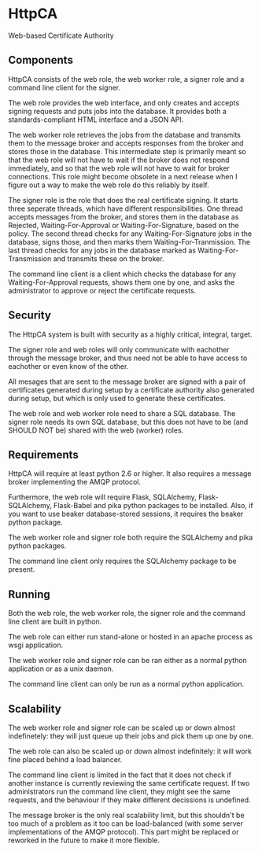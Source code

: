 HttpCA
======
Web-based Certificate Authority


Components
----------
HttpCA consists of the web role, the web worker role, a signer role and a command line client for the signer.

The web role provides the web interface, and only creates and accepts signing requests and puts jobs into the database.
It provides both a standards-compliant HTML interface and a JSON API.

The web worker role retrieves the jobs from the database and transmits them to the message broker and accepts responses from the broker and stores those in the database.
This intermediate step is primarily meant so that the web role will not have to wait if the broker does not respond immediately, and so that the web role will not have to wait for broker connections.
This role might become obsolete in a next release when I figure out a way to make the web role do this reliably by itself.

The signer role is the role that does the real certificate signing.
It starts three seperate threads, which have different responsibilities.
One thread accepts messages from the broker, and stores them in the database as Rejected, Waiting-For-Approval or Waiting-For-Signature, based on the policy.
The second thread checks for any Waiting-For-Signature jobs in the database, signs those, and then marks them Waiting-For-Tranmission.
The last thread checks for any jobs in the database marked as Waiting-For-Transmission and transmits these on the broker.

The command line client is a client which checks the database for any Waiting-For-Approval requests, shows them one by one, and asks the administrator to approve or reject the certificate requests.


Security
--------
The HttpCA system is built with security as a highly critical, integral, target.

The signer role and web roles will only communicate with eachother through the message broker, and thus need not be able to have access to eachother or even know of the other.

All mesages that are sent to the message broker are signed with a pair of certificates generated during setup by a certificate authority also generated during setup, but which is only used to generate these certificates.

The web role and web worker role need to share a SQL database.
The signer role needs its own SQL database, but this does not have to be (and SHOULD NOT be) shared with the web (worker) roles.


Requirements
------------
HttpCA will require at least python 2.6 or higher.
It also requires a message broker implementing the AMQP protocol.

Furthermore, the web role will require Flask, SQLAlchemy, Flask-SQLAlchemy, Flask-Babel and pika python packages to be installed.
Also, if you want to use beaker database-stored sessions, it requires the beaker python package.

The web worker role and signer role both require the SQLAlchemy and pika python packages.

The command line client only requires the SQLAlchemy package to be present.


Running
-------
Both the web role, the web worker role, the signer role and the command line client are built in python.

The web role can either run stand-alone or hosted in an apache process as wsgi application.

The web worker role and signer role can be ran either as a normal python application or as a unix daemon.

The command line client can only be run as a normal python application.


Scalability
-----------
The web worker role and signer role can be scaled up or down almost indefinetely: they will just queue up their jobs and pick them up one by one.

The web role can also be scaled up or down almost indefinitely: it will work fine placed behind a load balancer.

The command line client is limited in the fact that it does not check if another instance is currently reviewing the same certificate request.
If two administrators run the command line client, they might see the same requests, and the behaviour if they make different decissions is undefined.

The message broker is the only real scalability limit, but this shouldn't be too much of a problem as it too can be load-balanced (with some server implementations of the AMQP protocol).
This part might be replaced or reworked in the future to make it more flexible.
